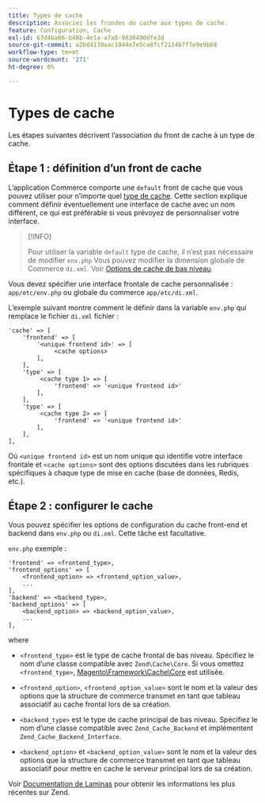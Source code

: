 ```yaml
---
title: Types de cache
description: Associez les frondes du cache aux types de cache.
feature: Configuration, Cache
exl-id: 67d4ba06-b48b-4e1a-a7a8-9830490dfe3d
source-git-commit: a2bd4139aac1044e7e5ca8fcf2114b7f7e9e9b68
workflow-type: tm+mt
source-wordcount: '271'
ht-degree: 0%

---
```


# Types de cache

Les étapes suivantes décrivent l’association du front de cache à un type de cache.

## Étape 1 : définition d’un front de cache

L’application Commerce comporte une `default` front de cache que vous pouvez utiliser pour n’importe quel [type de cache](../cli/manage-cache.md#clean-and-flush-cache-types). Cette section explique comment définir éventuellement une interface de cache avec un nom différent, ce qui est préférable si vous prévoyez de personnaliser votre interface.

>[!INFO]
>
>Pour utiliser la variable `default` type de cache, il n’est pas nécessaire de modifier `env.php` Vous pouvez modifier la dimension globale de Commerce `di.xml`. Voir [Options de cache de bas niveau](cache-options.md).

Vous devez spécifier une interface frontale de cache personnalisée : `app/etc/env.php` ou globale du commerce `app/etc/di.xml`.

L’exemple suivant montre comment le définir dans la variable `env.php` qui remplace le fichier `di.xml` fichier :

```php?start_inline=1
'cache' => [
    'frontend' => [
        '<unique frontend id>' => [
             <cache options>
        ],
    ],
    'type' => [
         <cache type 1> => [
             'frontend' => '<unique frontend id>'
        ],
    ],
    'type' => [
         <cache type 2> => [
             'frontend' => '<unique frontend id>'
        ],
    ],
],
```

Où `<unique frontend id>` est un nom unique qui identifie votre interface frontale et `<cache options>` sont des options discutées dans les rubriques spécifiques à chaque type de mise en cache (base de données, Redis, etc.).

## Étape 2 : configurer le cache

Vous pouvez spécifier les options de configuration du cache front-end et backend dans `env.php` ou `di.xml`. Cette tâche est facultative.

`env.php` exemple :

```php?start_inline=1
'frontend' => <frontend_type>,
'frontend_options' => [
    <frontend_option> => <frontend_option_value>,
    ...
],
'backend' => <backend_type>,
'backend_options' => [
    <backend_option> => <backend_option_value>,
    ...
],
```

where

- `<frontend_type>` est le type de cache frontal de bas niveau. Spécifiez le nom d’une classe compatible avec `Zend\Cache\Core`.
Si vous omettez `<frontend_type>`, [Magento\Framework\Cache\Core](https://github.com/magento/magento2/blob/2.4/lib/internal/Magento/Framework/Cache/Core.php) est utilisée.

- `<frontend_option>`, `<frontend_option_value>` sont le nom et la valeur des options que la structure de commerce transmet en tant que tableau associatif au cache frontal lors de sa création.
- `<backend_type>` est le type de cache principal de bas niveau. Spécifiez le nom d’une classe compatible avec `Zend_Cache_Backend` et implémentent `Zend_Cache_Backend_Interface`.
- `<backend_option>` et `<backend_option_value>` sont le nom et la valeur des options que la structure de commerce transmet en tant que tableau associatif pour mettre en cache le serveur principal lors de sa création.

Voir [Documentation de Laminas](https://docs.laminas.dev/) pour obtenir les informations les plus récentes sur Zend.
